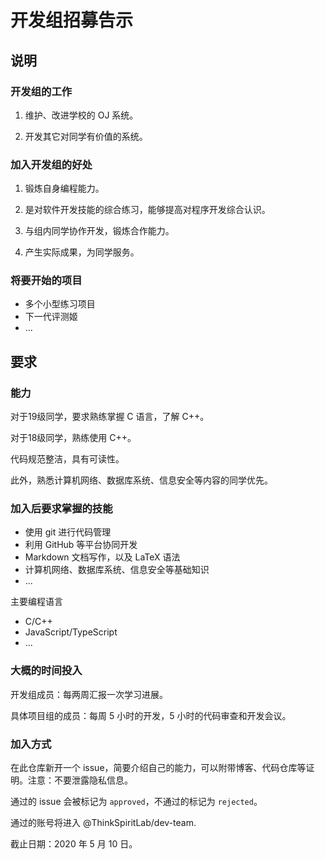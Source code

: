 # 开发组招募告示

## 说明

### 开发组的工作

1. 维护、改进学校的 OJ 系统。

2. 开发其它对同学有价值的系统。

### 加入开发组的好处

1. 锻炼自身编程能力。

2. 是对软件开发技能的综合练习，能够提高对程序开发综合认识。

3. 与组内同学协作开发，锻炼合作能力。

4. 产生实际成果，为同学服务。

### 将要开始的项目

+ 多个小型练习项目 
+ 下一代评测姬
+ ...

## 要求

### 能力

对于19级同学，要求熟练掌握 C 语言，了解 C++。

对于18级同学，熟练使用 C++。

代码规范整洁，具有可读性。

此外，熟悉计算机网络、数据库系统、信息安全等内容的同学优先。

### 加入后要求掌握的技能

+ 使用 git 进行代码管理
+ 利用 GitHub 等平台协同开发
+ Markdown 文档写作，以及 LaTeX 语法
+ 计算机网络、数据库系统、信息安全等基础知识
+ ...

主要编程语言

+ C/C++
+ JavaScript/TypeScript
+ ...

### 大概的时间投入

开发组成员：每两周汇报一次学习进展。

具体项目组的成员：每周 5 小时的开发，5 小时的代码审查和开发会议。

### 加入方式

在此仓库新开一个 issue，简要介绍自己的能力，可以附带博客、代码仓库等证明。注意：不要泄露隐私信息。

通过的 issue 会被标记为 `approved`，不通过的标记为 `rejected`。

通过的账号将进入 @ThinkSpiritLab/dev-team.

截止日期：2020 年 5 月 10 日。
